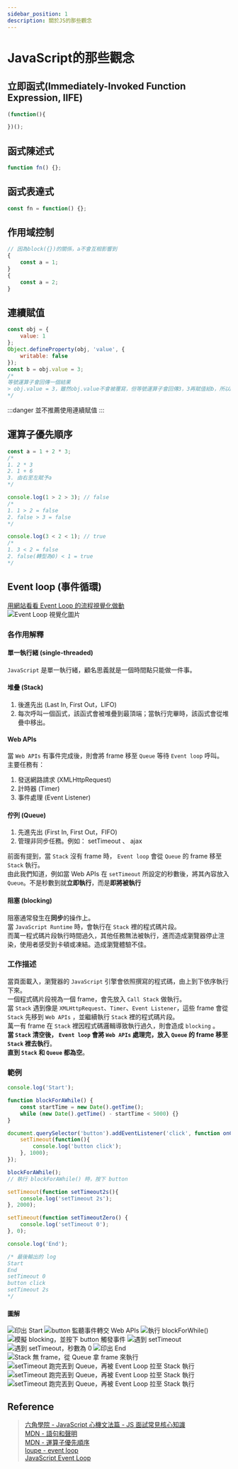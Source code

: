 ```yaml
---
sidebar_position: 1
description: 關於JS的那些觀念
---
```


# JavaScript的那些觀念

## 立即函式(Immediately-Invoked Function Expression, IIFE)
```javascript
(function(){

})();
```

## 函式陳述式
```javascript
function fn() {};
```
## 函式表達式
```javascript
const fn = function() {};
```

## 作用域控制
```javascript
// 因為block({})的關係，a不會互相影響到
{
	const a = 1;
}
{
	const a = 2;
}
```

## 連續賦值
```javascript
const obj = {
	value: 1
};
Object.defineProperty(obj, 'value', {
	writable: false
});
const b = obj.value = 3;
/*
等號運算子會回傳一個結果
> obj.value = 3，雖然obj.value不會被覆寫，但等號運算子會回傳3，3再賦值給b，所以b=3
*/
```
:::danger
並不推薦使用連續賦值
:::

## 運算子優先順序
```javascript
const a = 1 + 2 * 3;
/*
1. 2 * 3
2. 1 + 6
3. 由右至左賦予a
*/

console.log(1 > 2 > 3); // false
/*
1. 1 > 2 = false
2. false > 3 = false
*/

console.log(3 < 2 < 1); // true
/*
1. 3 < 2 = false
2. false(轉型為0) < 1 = true
*/
```

## Event loop (事件循環)
[用網站看看 Event Loop 的流程視覺化做動](http://latentflip.com/loupe/)<br />
![Event Loop 視覺化圖片](./img/concept_event-loop-view.jpg)

### 各作用解釋
#### 單一執行緒 (single-threaded)
`JavaScript` 是單一執行緒，顧名思義就是一個時間點只能做一件事。

#### 堆疊 (Stack)
1. 後進先出 (Last In, First Out，LIFO)
2. 每次呼叫一個函式，該函式會被堆疊到最頂端；當執行完畢時，該函式會從堆疊中移出。

#### Web APIs
當 `Web APIs` 有事件完成後，則會將 frame 移至 `Queue` 等待 `Event loop` 呼叫。<br />
主要任務有：
1. 發送網路請求 (XMLHttpRequest)
2. 計時器 (Timer) 
3. 事件處理 (Event Listener)

#### 佇列 (Queue)
1. 先進先出 (First In, First Out，FIFO)
2. 管理非同步任務。例如： setTimeout 、 ajax

前面有提到，當 `Stack` 沒有 frame 時， `Event loop` 會從 `Queue` 的 frame 移至 `Stack` 執行。<br />
由此我們知道，例如當 Web APIs 在 `setTimeout` 所設定的秒數後，將其內容放入 `Queue`。不是秒數到就**立即執行**，而是**即將被執行**

#### 阻塞 (blocking)
阻塞通常發生在**同步**的操作上。<br />
當 `JavaScript Runtime` 時，會執行在 `Stack` 裡的程式碼片段。<br />
而萬一程式碼片段執行時間過久，其他任務無法被執行，進而造成瀏覽器停止渲染，使用者感受到卡頓或凍結。造成瀏覽體驗不佳。

### 工作描述
當頁面載入，瀏覽器的 `JavaScript` 引擎會依照撰寫的程式碼，由上到下依序執行下來。<br />
一個程式碼片段視為一個 frame，會先放入 `Call Stack` 做執行。<br />
當 `Stack` 遇到像是 `XMLHttpRequest`、`Timer`、`Event Listener`，這些 frame 會從 `Stack` 先移到 `Web APIs` ，並繼續執行 `Stack` 裡的程式碼片段。<br />
萬一有 frame 在 `Stack` 裡因程式碼邏輯導致執行過久，則會造成 `blocking` 。<br />
**當 `Stack` 清空後， `Event loop` 會將 `Web APIs` 處理完，放入 `Queue` 的 frame 移至 `Stack` 裡去執行**。<br />
**直到 `Stack` 和 `Queue` 都為空**。

### 範例
```javascript
console.log('Start');

function blockForAWhile() {
	const startTime = new Date().getTime();
	while (new Date().getTime() - startTime < 5000) {}
}

document.querySelector('button').addEventListener('click', function onClick(){
	setTimeout(function(){
		console.log('button click');
	}, 1000);
});

blockForAWhile();
// 執行 blockForAWhile() 時，按下 button

setTimeout(function setTimeout2s(){
	console.log('setTimeout 2s');
}, 2000);

setTimeout(function setTimeoutZero() {
	console.log('setTimeout 0');
}, 0);

console.log('End');

/* 最後輸出的 log
Start
End
setTimeout 0
button click
setTimeout 2s
*/
```

#### 圖解
![印出 Start](./img/concept_event-loop-flow_1.png)
![button 監聽事件轉交 Web APIs](./img/concept_event-loop-flow_2.png)
![執行 blockForWhile()](./img/concept_event-loop-flow_3.png)
![模擬 blocking，並按下 button 觸發事件](./img/concept_event-loop-flow_4.png)
![遇到 setTimeout](./img/concept_event-loop-flow_5.png)
![遇到 setTimeout，秒數為 0](./img/concept_event-loop-flow_6.png)
![印出 End](./img/concept_event-loop-flow_7.png)
![Stack 無 frame，從 Queue 拿 frame 來執行](./img/concept_event-loop-flow_8.png)
![setTimeout 跑完丟到 Queue，再被 Event Loop 拉至 Stack 執行](./img/concept_event-loop-flow_9.png)
![setTimeout 跑完丟到 Queue，再被 Event Loop 拉至 Stack 執行](./img/concept_event-loop-flow_10.png)
![setTimeout 跑完丟到 Queue，再被 Event Loop 拉至 Stack 執行](./img/concept_event-loop-flow_11.png)

## Reference
> [六角學院 - JavaScript 心機文法篇 - JS 面試常見核心知識](https://www.youtube.com/watch?v=8U5kbb1SvJg)<br />
> [MDN - 語句和聲明](https://developer.mozilla.org/en-US/docs/Web/JavaScript/Reference/Statements)<br />
> [MDN - 運算子優先順序](https://developer.mozilla.org/en-US/docs/Web/JavaScript/Reference/Operators/Operator_precedence)<br />
> [loupe - event loop](http://latentflip.com/loupe/)<br />
> [JavaScript Event Loop](https://www.javascripttutorial.net/javascript-event-loop/)